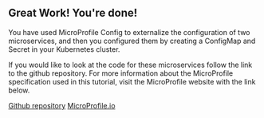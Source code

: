 ## Great Work! You're done!

You have used MicroProfile Config to externalize the configuration of two microservices, and then you configured them by creating a ConfigMap and Secret in your Kubernetes cluster.

If you would like to look at the code for these microservices follow the link to the github repository. For more information about the MicroProfile specification used in this tutorial, visit the MicroProfile website with the link below.

[Github repository](https://github.com/OpenLiberty/sample-kubernetes-config)
[MicroProfile.io](https://microprofile.io)
